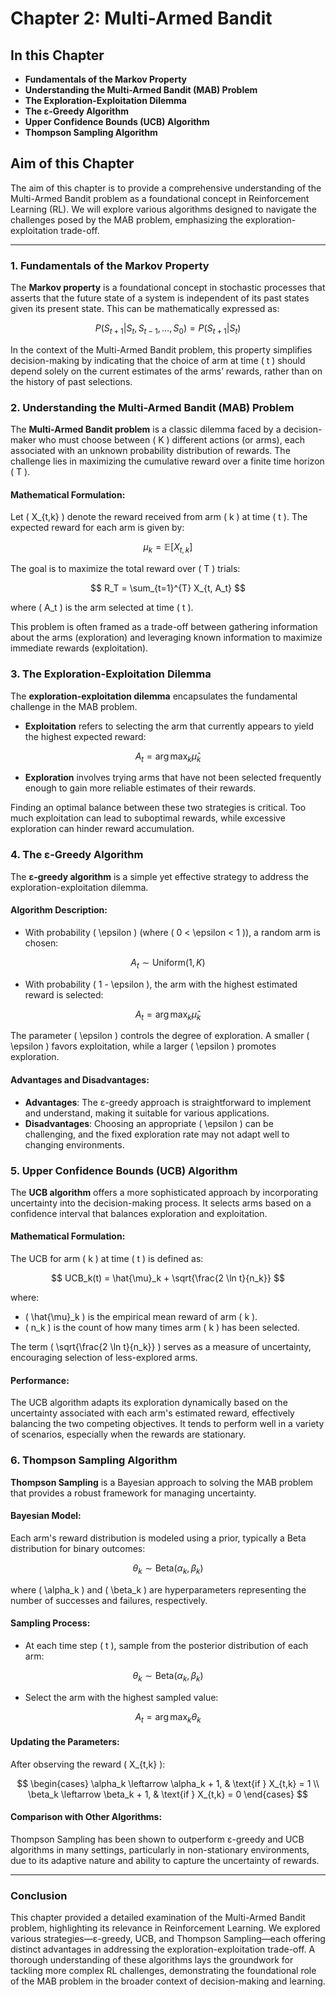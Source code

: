 # Chapter 2: Multi-Armed Bandit

## In this Chapter
- **Fundamentals of the Markov Property**
- **Understanding the Multi-Armed Bandit (MAB) Problem**
- **The Exploration-Exploitation Dilemma**
- **The ε-Greedy Algorithm**
- **Upper Confidence Bounds (UCB) Algorithm**
- **Thompson Sampling Algorithm**

## Aim of this Chapter
The aim of this chapter is to provide a comprehensive understanding of the Multi-Armed Bandit problem as a foundational concept in Reinforcement Learning (RL). We will explore various algorithms designed to navigate the challenges posed by the MAB problem, emphasizing the exploration-exploitation trade-off.

---

### 1. Fundamentals of the Markov Property
The **Markov property** is a foundational concept in stochastic processes that asserts that the future state of a system is independent of its past states given its present state. This can be mathematically expressed as:

$$
P(S_{t+1} | S_t, S_{t-1}, \ldots, S_0) = P(S_{t+1} | S_t)
$$

In the context of the Multi-Armed Bandit problem, this property simplifies decision-making by indicating that the choice of arm at time \( t \) should depend solely on the current estimates of the arms’ rewards, rather than on the history of past selections.

### 2. Understanding the Multi-Armed Bandit (MAB) Problem
The **Multi-Armed Bandit problem** is a classic dilemma faced by a decision-maker who must choose between \( K \) different actions (or arms), each associated with an unknown probability distribution of rewards. The challenge lies in maximizing the cumulative reward over a finite time horizon \( T \).

#### Mathematical Formulation:
Let \( X_{t,k} \) denote the reward received from arm \( k \) at time \( t \). The expected reward for each arm is given by:

$$ 
\mu_k = \mathbb{E}[X_{t,k}] 
$$

The goal is to maximize the total reward over \( T \) trials:

$$ 
R_T = \sum_{t=1}^{T} X_{t, A_t} 
$$

where \( A_t \) is the arm selected at time \( t \).

This problem is often framed as a trade-off between gathering information about the arms (exploration) and leveraging known information to maximize immediate rewards (exploitation).

### 3. The Exploration-Exploitation Dilemma
The **exploration-exploitation dilemma** encapsulates the fundamental challenge in the MAB problem.

- **Exploitation** refers to selecting the arm that currently appears to yield the highest expected reward:

$$ 
A_t = \arg\max_k \hat{\mu}_k 
$$

- **Exploration** involves trying arms that have not been selected frequently enough to gain more reliable estimates of their rewards. 

Finding an optimal balance between these two strategies is critical. Too much exploitation can lead to suboptimal rewards, while excessive exploration can hinder reward accumulation.

### 4. The ε-Greedy Algorithm
The **ε-greedy algorithm** is a simple yet effective strategy to address the exploration-exploitation dilemma.

#### Algorithm Description:
- With probability \( \epsilon \) (where \( 0 < \epsilon < 1 \)), a random arm is chosen:

$$ 
A_t \sim \text{Uniform}(1, K) 
$$

- With probability \( 1 - \epsilon \), the arm with the highest estimated reward is selected:

$$ 
A_t = \arg\max_k \hat{\mu}_k 
$$

The parameter \( \epsilon \) controls the degree of exploration. A smaller \( \epsilon \) favors exploitation, while a larger \( \epsilon \) promotes exploration.

#### Advantages and Disadvantages:
- **Advantages**: The ε-greedy approach is straightforward to implement and understand, making it suitable for various applications.
- **Disadvantages**: Choosing an appropriate \( \epsilon \) can be challenging, and the fixed exploration rate may not adapt well to changing environments.

### 5. Upper Confidence Bounds (UCB) Algorithm
The **UCB algorithm** offers a more sophisticated approach by incorporating uncertainty into the decision-making process. It selects arms based on a confidence interval that balances exploration and exploitation.

#### Mathematical Formulation:
The UCB for arm \( k \) at time \( t \) is defined as:

$$ 
UCB_k(t) = \hat{\mu}_k + \sqrt{\frac{2 \ln t}{n_k}} 
$$

where:
- \( \hat{\mu}_k \) is the empirical mean reward of arm \( k \).
- \( n_k \) is the count of how many times arm \( k \) has been selected.

The term \( \sqrt{\frac{2 \ln t}{n_k}} \) serves as a measure of uncertainty, encouraging selection of less-explored arms.

#### Performance:
The UCB algorithm adapts its exploration dynamically based on the uncertainty associated with each arm's estimated reward, effectively balancing the two competing objectives. It tends to perform well in a variety of scenarios, especially when the rewards are stationary.

### 6. Thompson Sampling Algorithm
**Thompson Sampling** is a Bayesian approach to solving the MAB problem that provides a robust framework for managing uncertainty.

#### Bayesian Model:
Each arm's reward distribution is modeled using a prior, typically a Beta distribution for binary outcomes:

$$ 
\theta_k \sim \text{Beta}(\alpha_k, \beta_k) 
$$

where \( \alpha_k \) and \( \beta_k \) are hyperparameters representing the number of successes and failures, respectively.

#### Sampling Process:
- At each time step \( t \), sample from the posterior distribution of each arm:

$$ 
\theta_k \sim \text{Beta}(\alpha_k, \beta_k) 
$$

- Select the arm with the highest sampled value:

$$ 
A_t = \arg\max_k \theta_k 
$$

#### Updating the Parameters:
After observing the reward \( X_{t,k} \):

$$ 
\begin{cases}
\alpha_k \leftarrow \alpha_k + 1, & \text{if } X_{t,k} = 1 \\
\beta_k \leftarrow \beta_k + 1, & \text{if } X_{t,k} = 0
\end{cases} 
$$

#### Comparison with Other Algorithms:
Thompson Sampling has been shown to outperform ε-greedy and UCB algorithms in many settings, particularly in non-stationary environments, due to its adaptive nature and ability to capture the uncertainty of rewards.

---

### Conclusion
This chapter provided a detailed examination of the Multi-Armed Bandit problem, highlighting its relevance in Reinforcement Learning. We explored various strategies—ε-greedy, UCB, and Thompson Sampling—each offering distinct advantages in addressing the exploration-exploitation trade-off. A thorough understanding of these algorithms lays the groundwork for tackling more complex RL challenges, demonstrating the foundational role of the MAB problem in the broader context of decision-making and learning.

